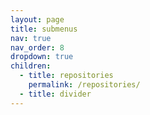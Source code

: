 ```yaml
---
layout: page
title: submenus
nav: true
nav_order: 8
dropdown: true
children:
  - title: repositories
    permalink: /repositories/
  - title: divider
---
```


